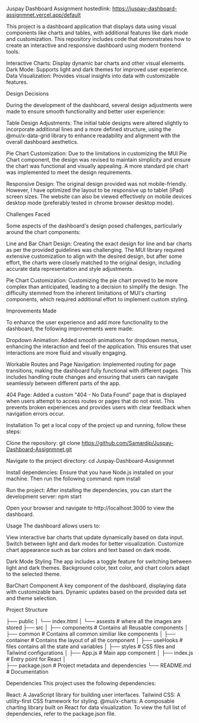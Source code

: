 Juspay Dashboard Assignment
hostedlink: https://juspay-dashboard-assignmnet.vercel.app/default


This project is a dashboard application that displays data using visual components like charts and tables, with additional features like dark mode and customization. This repository includes code that demonstrates how to create an interactive and responsive dashboard using modern frontend tools.

Interactive Charts: Display dynamic bar charts and other visual elements.
Dark Mode: Supports light and dark themes for improved user experience.
Data Visualization: Provides visual insights into data with customizable features.


Design Decisions

During the development of the dashboard, several design adjustments were made to ensure smooth functionality and better user experience:

Table Design Adjustments:
The initial table designs were altered slightly to incorporate additional lines and a more defined structure, using the @mui/x-data-grid library to enhance readability and alignment with the overall dashboard aesthetics.

Pie Chart Customization:
Due to the limitations in customizing the MUI Pie Chart component, the design was revised to maintain simplicity and ensure the chart was functional and visually appealing. A more standard pie chart was implemented to meet the design requirements.

Responsive Design:
The original design provided was not mobile-friendly. However, I have optimized the layout to be responsive up to tablet (iPad) screen sizes. The website can also be viewed effectively on mobile devices desktop mode (preferably tested in chrome browser desktop mode).

Challenges Faced

Some aspects of the dashboard's design posed challenges, particularly around the chart components:

Line and Bar Chart Design:
Creating the exact design for line and bar charts as per the provided guidelines was challenging. The MUI library required extensive customization to align with the desired design, but after some effort, the charts were closely matched to the original design, including accurate data representation and style adjustments.

Pie Chart Customization:
Customizing the pie chart proved to be more complex than anticipated, leading to a decision to simplify the design. The difficulty stemmed from the inherent limitations of MUI's charting components, which required additional effort to implement custom styling.

Improvements Made

To enhance the user experience and add more functionality to the dashboard, the following improvements were made:

Dropdown Animation:
Added smooth animations for dropdown menus, enhancing the interaction and feel of the application. This ensures that user interactions are more fluid and visually engaging.

Workable Routes and Page Navigation:
Implemented routing for page transitions, making the dashboard fully functional with different pages. This includes handling route changes and ensuring that users can navigate seamlessly between different parts of the app.

404 Page:
Added a custom "404 - No Data Found" page that is displayed when users attempt to access routes or pages that do not exist. This prevents broken experiences and provides users with clear feedback when navigation errors occur.


Installation
To get a local copy of the project up and running, follow these steps:

Clone the repository:
git clone https://github.com/Samardip/Juspay-Dashboard-Assignmnet.git

Navigate to the project directory:
cd Juspay-Dashboard-Assignmnet

Install dependencies: Ensure that you have Node.js installed on your machine. Then run the following command:
npm install


Run the project: After installing the dependencies, you can start the development server:
npm start

Open your browser and navigate to http://localhost:3000 to view the dashboard.

Usage
The dashboard allows users to:

View interactive bar charts that update dynamically based on data input.
Switch between light and dark modes for better visualization.
Customize chart appearance such as bar colors and text based on dark mode.

Dark Mode Styling
The app includes a toggle feature for switching between light and dark themes.
Background color, text color, and chart colors adapt to the selected theme.

BarChart Component
A key component of the dashboard, displaying data with customizable bars.
Dynamic updates based on the provided data set and theme selection.


Project Structure

├── public
│   └── index.html 
│   └── assests              # where all the images are stored
├── src
│   ├── components           # Contains all Reusable components
│   ├── common               # Contains all common similiar like components
│   ├── container            # Contains the layout of all the component
│   ├── useHooks             # files contains all the state and variables
│   ├── styles               # CSS files and Tailwind configurations
│   ├── App.js               # Main app component
│   ├── index.js             # Entry point for React
│   
├── package.json             # Project metadata and dependencies
└── README.md                # Documentation

Dependencies
This project uses the following dependencies:

React: A JavaScript library for building user interfaces.
Tailwind CSS: A utility-first CSS framework for styling.
@mui/x-charts: A composable charting library built on React for data visualization.
To view the full list of dependencies, refer to the package.json file.